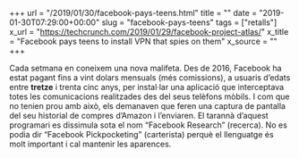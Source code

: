 +++
url = "/2019/01/30/facebook-pays-teens.html"
title = ""
date = "2019-01-30T07:29:00+00:00"
slug = "facebook-pays-teens"
tags = ["retalls"]
x_url = "https://techcrunch.com/2019/01/29/facebook-project-atlas/"
x_title = "Facebook pays teens to install VPN that spies on them"
x_source = ""
+++


Cada setmana en coneixem una nova malifeta. Des de 2016, Facebook ha estat pagant fins a vint dolars mensuals (més comissions), a usuaris d’edats entre **tretze** i trenta cinc anys, per instal·lar una aplicació que interceptava totes les comunicacions realitzades des del seus telèfons mòbils. I com que no tenien prou amb això, els demanaven que feren una captura de pantalla del seu historial de compres d’Amazon i l’enviaren. El tarannà d’aquest programari es dissimula sota el nom “Facebook Research” (recerca). No es podia dir “Facebook Pickpocketing” (carterista) perquè el llenguatge és molt important i cal mantenir les aparences.

